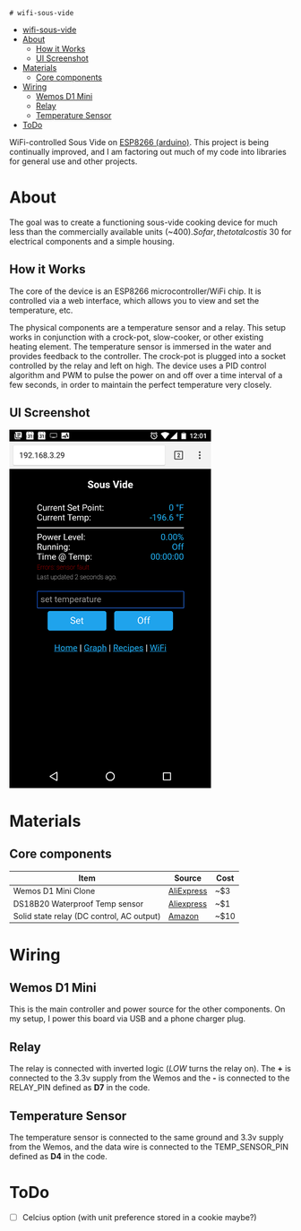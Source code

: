 	# wifi-sous-vide

- [wifi-sous-vide](#wifi-sous-vide)
- [About](#about)
	- [How it Works](#how-it-works)
	- [UI Screenshot](#ui-screenshot)
- [Materials](#materials)
	- [Core components](#core-components)
- [Wiring](#wiring)
	- [Wemos D1 Mini](#wemos-d1-mini)
	- [Relay](#relay)
	- [Temperature Sensor](#temperature-sensor)
- [ToDo](#todo)
	

WiFi-controlled Sous Vide on [ESP8266 (arduino)](https://github.com/esp8266/Arduino). This project is being continually improved, and I am factoring out much of my code into libraries for general use and other projects. 

# About
The goal was to create a functioning sous-vide cooking device for much less than the commercially available units (~$400). So far, the total cost is ~$30 for electrical components and a simple housing.

## How it Works
The core of the device is an ESP8266 microcontroller/WiFi chip. It is controlled via a web interface, which allows you to view and set the temperature, etc. 

The physical components are a temperature sensor and a relay. This setup works in conjunction with a crock-pot, slow-cooker, or other existing heating element. The temperature sensor is immersed in the water and provides feedback to the controller. The crock-pot is plugged into a socket controlled by the relay and left on high. The device uses a PID control algorithm and PWM to pulse the power on and off over a time interval of a few seconds, in order to maintain the perfect temperature very closely.

## UI Screenshot
![](img/ui.png)

# Materials

## Core components
Item | Source | Cost
--- | --- | ---
Wemos D1 Mini Clone | [AliExpress](https://www.aliexpress.com/item/D1-mini-V2-Mini-NodeMcu-4M-bytes-Lua-WIFI-Internet-of-Things-development-board-based-ESP8266/32681374223.html) | ~$3 
DS18B20 Waterproof Temp sensor | [Aliexpress](https://www.aliexpress.com/item/Free-Shipping-1pcs-DS18B20-Stainless-steel-package-1-meters-waterproof-DS18b20-temperature-probe-temperature-sensor-18B20/32305869288.html) | ~$1
Solid state relay (DC control, AC output) | [Amazon](https://www.amazon.com/gp/product/B00E1LC1VK/ref=oh_aui_search_detailpage?ie=UTF8&th=1) | ~$10

# Wiring

## Wemos D1 Mini

This is the main controller and power source for the other components. On my setup, I power this board via USB and a phone charger plug.

## Relay

The relay is connected with inverted logic (*LOW* turns the relay on). The **+** is connected to the 3.3v supply from the Wemos and the **-** is connected to the RELAY_PIN defined as **D7** in the code.

## Temperature Sensor

The temperature sensor is connected to the same ground and 3.3v supply from the Wemos, and the data wire is connected to the TEMP_SENSOR_PIN defined as **D4** in the code.

# ToDo
- [ ] Celcius option (with unit preference stored in a cookie maybe?)

